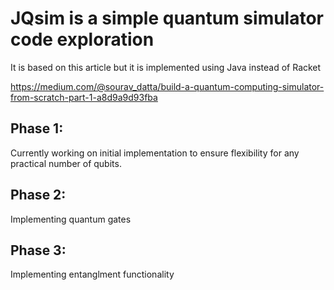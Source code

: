 # JQsim is a simple quantum simulator code exploration

It is based on this article but it is implemented using Java instead of Racket 

https://medium.com/@sourav_datta/build-a-quantum-computing-simulator-from-scratch-part-1-a8d9a9d93fba

## Phase 1:
Currently working on initial implementation to ensure flexibility for any practical number of qubits.

## Phase 2:
Implementing quantum gates

## Phase 3: 
Implementing entanglment functionality
